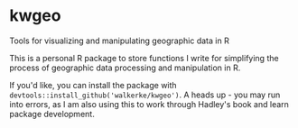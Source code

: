 # kwgeo
Tools for visualizing and manipulating geographic data in R

This is a personal R package to store functions I write for simplifying the process of geographic data processing and manipulation in R.  

If you'd like, you can install the package with `devtools::install_github('walkerke/kwgeo')`.  A heads up - you may run into errors, as I am also using this to work through Hadley's book and learn package development.  
